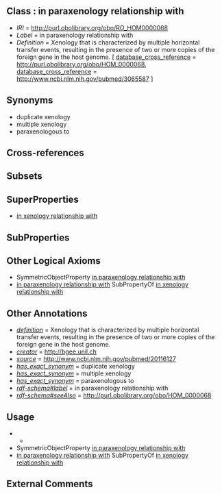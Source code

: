 
## Class : in paraxenology relationship with

 * *IRI* = http://purl.obolibrary.org/obo/RO_HOM0000068
 * *Label* = in paraxenology relationship with
 * *Definition* = Xenology that is characterized by multiple horizontal transfer events, resulting in the presence of two or more copies of the foreign gene in the host genome. [ [database_cross_reference](../../ef/oboInOwl#hasDbXref.md) = http://purl.obolibrary.org/obo/HOM_0000068, [database_cross_reference](../../ef/oboInOwl#hasDbXref.md) = http://www.ncbi.nlm.nih.gov/pubmed/3065587 ]

## Synonyms

 * duplicate xenology
 * multiple xenology
 * paraxenologous to

## Cross-references


## Subsets


## SuperProperties

 * [in xenology relationship with](../../RO/18/RO_HOM0000018.md)

## SubProperties


## Other Logical Axioms

 * SymmetricObjectProperty [in paraxenology relationship with](../../RO/68/RO_HOM0000068.md)
 * [in paraxenology relationship with](../../RO/68/RO_HOM0000068.md) SubPropertyOf [in xenology relationship with](../../RO/18/RO_HOM0000018.md)

## Other Annotations

 * *[definition](../../IAO/15/IAO_0000115.md)* = Xenology that is characterized by multiple horizontal transfer events, resulting in the presence of two or more copies of the foreign gene in the host genome.
 * *[creator](../../or/creator.md)* = http://bgee.unil.ch
 * *[source](../../ce/source.md)* = http://www.ncbi.nlm.nih.gov/pubmed/20116127
 * *[has_exact_synonym](../../ym/oboInOwl#hasExactSynonym.md)* = duplicate xenology
 * *[has_exact_synonym](../../ym/oboInOwl#hasExactSynonym.md)* = multiple xenology
 * *[has_exact_synonym](../../ym/oboInOwl#hasExactSynonym.md)* = paraxenologous to
 * *[rdf-schema#label](../../el/rdf-schema#label.md)* = in paraxenology relationship with
 * *[rdf-schema#seeAlso](../../so/rdf-schema#seeAlso.md)* = http://purl.obolibrary.org/obo/HOM_0000068

## Usage

 * -
 * SymmetricObjectProperty [in paraxenology relationship with](../../RO/68/RO_HOM0000068.md)
 * [in paraxenology relationship with](../../RO/68/RO_HOM0000068.md) SubPropertyOf [in xenology relationship with](../../RO/18/RO_HOM0000018.md)

## External Comments

